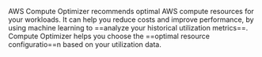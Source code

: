 AWS Compute Optimizer recommends optimal AWS compute resources for your workloads. It can help you reduce costs and improve performance, by using machine learning to ==analyze your historical utilization metrics==. Compute Optimizer helps you choose the ==optimal resource configuratio==n based on your utilization data.

